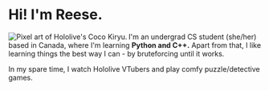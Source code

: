 # Hi! I'm Reese.
<img src="https://github.com/kiryu-coco/kiryu-coco/blob/master/coconew.png" alt="Pixel art of Hololive's Coco Kiryu." align="left"> I'm an undergrad CS student (she/her) based in Canada, where I'm learning <b>Python and C++.</b> Apart from that, I like learning things the best way I can - by bruteforcing until it works.

In my spare time, I watch Hololive VTubers and play comfy puzzle/detective games.
